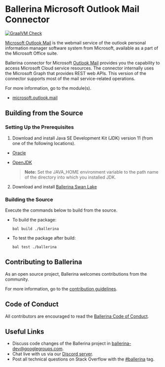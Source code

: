 Ballerina Microsoft Outlook Mail Connector
===================

[![GraalVM Check](https://github.com/ballerina-platform/module-ballerinax-microsoft.outlook.mail/actions/workflows/build-with-bal-test-native.yml/badge.svg)](https://github.com/ballerina-platform/module-ballerinax-microsoft.outlook.mail/actions/workflows/build-with-bal-test-native.yml)
 
[Microsoft Outlook Mail](https://outlook.live.com/owa/) is the  webmail service of the outlook personal information manager software system from Microsoft, available as a part of the Microsoft Office suite.

Ballerina connector for Microsoft [Outlook Mail](https://docs.microsoft.com/en-us/graph/api/resources/mail-api-overview?view=graph-rest-1.0) provides you the capability to access Microsoft Cloud service resources. The connector internally uses the Microsoft Graph that provides REST web APIs.
This version of the connector supports most of the mail service-related operations.
 
For more information, go to the module(s).
- [microsoft.outlook.mail](outlookmail/Module.md)
 
## Building from the Source
### Setting Up the Prerequisites
1. Download and install Java SE Development Kit (JDK) version 11 (from one of the following locations).
 
  * [Oracle](https://www.oracle.com/java/technologies/javase-jdk11-downloads.html)
 
  * [OpenJDK](https://adoptopenjdk.net/)
 
       > **Note:** Set the JAVA_HOME environment variable to the path name of the directory into which you installed
       JDK.
 
2. Download and install [Ballerina Swan Lake](https://ballerina.io/)
 
 
### Building the Source
 
Execute the commands below to build from the source.
 
* To build the package:
   ```   
   bal build ./ballerina
   ```
* To test the package after build:
   ```
   bal test ./ballerina
   ```
## Contributing to Ballerina
 
As an open source project, Ballerina welcomes contributions from the community.
 
For more information, go to the [contribution guidelines](https://github.com/ballerina-platform/ballerina-lang/blob/master/CONTRIBUTING.md).
 
## Code of Conduct
 
All contributors are encouraged to read the [Ballerina Code of Conduct](https://ballerina.io/code-of-conduct).
 
## Useful Links
 
* Discuss code changes of the Ballerina project in [ballerina-dev@googlegroups.com](mailto:ballerina-dev@googlegroups.com).
* Chat live with us via our [Discord server](https://discord.gg/ballerinalang).
* Post all technical questions on Stack Overflow with the [#ballerina](https://stackoverflow.com/questions/tagged/ballerina) tag.
